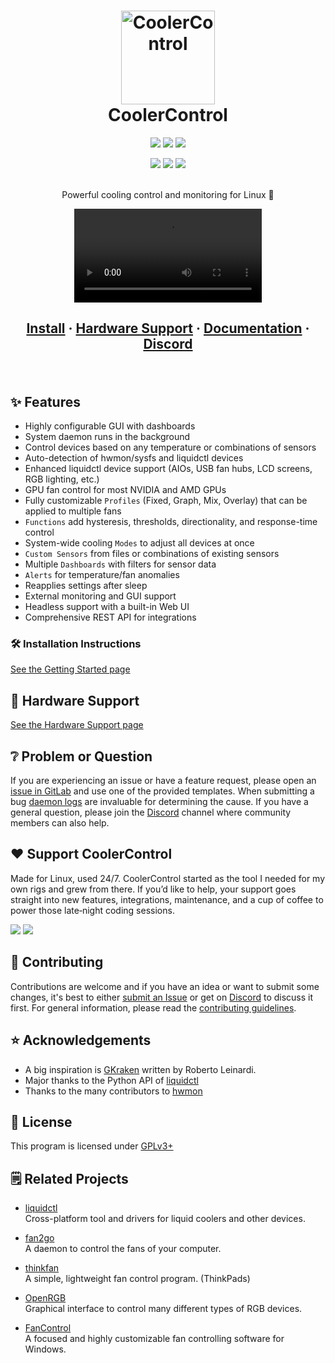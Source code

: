 <!-- trunk-ignore(markdownlint/MD041): First line should be heading -->
<div align="center">
  <h1>
  <img alt="CoolerControl" src="https://gitlab.com/coolercontrol/coolercontrol/-/raw/main/packaging/metadata/org.coolercontrol.CoolerControl.png" width="150">
  <br>
  CoolerControl
  <br>
  </h1>

<!-- trunk-ignore-begin(markdownlint)-->

<a href="https://discord.gg/MbcgUFAfhV"><img src="https://img.shields.io/badge/_-discord-_?style=for-the-badge&label=chat&logo=discord&color=568af2&labelColor=2c313c&logoColor=dce1ec"></a>
<a href="https://gitlab.com/coolercontrol/coolercontrol/-/releases"><img src="https://img.shields.io/gitlab/v/release/30707566?sort=semver&logo=gitlab&style=for-the-badge&color=568af2&labelColor=2c313c&logoColor=dce1ec"></a>
<a href="https://gitlab.com/coolercontrol/coolercontrol/-/commits"><img src="https://img.shields.io/gitlab/last-commit/coolercontrol/coolercontrol?style=for-the-badge&logo=gitlab&color=568af2&labelColor=2c313c&logoColor=dce1ec"></a>

<img src="https://img.shields.io/badge/_-Linux-2c313c?style=for-the-badge&logo=linux&logoColor=dce1ec">
<img src="https://img.shields.io/badge/_-Rust-2c313c?style=for-the-badge&logo=rust">
<img src="https://img.shields.io/badge/_-Vue-2c313c?style=for-the-badge&logo=vue.js">

<!-- trunk-ignore-end(markdownlint)-->

<br/>
<br/>
<p>
Powerful cooling control and monitoring for Linux 🐧
</p>

<!-- trunk-ignore-begin(markdownlint/MD045): links with emojis -->

![](screenshots/coolercontrol.webm)

<!-- trunk-ignore-end(markdownlint/MD045): links with emojis -->

<!-- <img src="screenshots/coolercontrol-overview.png" alt="Screenshot" width="700"/> -->

</div>

<div align="center">
<h2>

<!-- trunk-ignore-begin(markdownlint/MD051): links with emojis -->

[Install](https://docs.coolercontrol.org/getting-started.html) ·
[Hardware Support](https://docs.coolercontrol.org/hardware-support.html) ·
[Documentation](https://docs.coolercontrol.org) · [Discord](https://discord.gg/MbcgUFAfhV)

<!-- trunk-ignore-end(markdownlint/MD051): links with emojis -->

</h2>
</div>
<br/>

## ✨ Features

- Highly configurable GUI with dashboards
- System daemon runs in the background
- Control devices based on any temperature or combinations of sensors
- Auto-detection of hwmon/sysfs and liquidctl devices
- Enhanced liquidctl device support (AIOs, USB fan hubs, LCD screens, RGB lighting, etc.)
- GPU fan control for most NVIDIA and AMD GPUs
- Fully customizable `Profiles` (Fixed, Graph, Mix, Overlay) that can be applied to multiple fans
- `Functions` add hysteresis, thresholds, directionality, and response-time control
- System-wide cooling `Modes` to adjust all devices at once
- `Custom Sensors` from files or combinations of existing sensors
- Multiple `Dashboards` with filters for sensor data
- `Alerts` for temperature/fan anomalies
- Reapplies settings after sleep
- External monitoring and GUI support
- Headless support with a built-in Web UI
- Comprehensive REST API for integrations

### 🛠️ Installation Instructions

[See the Getting Started page](https://docs.coolercontrol.org/getting-started.html)

## 🧰 Hardware Support

[See the Hardware Support page](https://docs.coolercontrol.org/hardware-support.html)

## ❔ Problem or Question

If you are experiencing an issue or have a feature request, please open an
[issue in GitLab](https://gitlab.com/coolercontrol/coolercontrol/-/issues) and use one of the
provided templates. When submitting a bug
[daemon logs](https://gitlab.com/coolercontrol/coolercontrol/-/wikis/Log-Output-&-Debugging#to-capture-log-output-to-a-file)
are invaluable for determining the cause. If you have a general question, please join the
[Discord](https://discord.gg/MbcgUFAfhV) channel where community members can also help.

## ❤️ Support CoolerControl

Made for Linux, used 24/7. CoolerControl started as the tool I needed for my own rigs and grew from
there. If you’d like to help, your support goes straight into new features, integrations,
maintenance, and a cup of coffee to power those late‑night coding sessions.

<div>
<!-- trunk-ignore-begin(markdownlint)-->
<a href="https://ko-fi.com/codifryed"><img src="https://img.shields.io/badge/Ko--fi-F16061?style=for-the-badge&logo=ko-fi&logoColor=white"></a>
<a href="https://github.com/sponsors/codifryed"><img src="https://img.shields.io/badge/sponsor-30363D?style=for-the-badge&logo=GitHub-Sponsors&logoColor=#EA4AAA"></a>
<!-- trunk-ignore-end(markdownlint)-->
</div>

## 🚀 Contributing

Contributions are welcome and if you have an idea or want to submit some changes, it's best to
either [submit an Issue](https://gitlab.com/coolercontrol/coolercontrol/-/issues/) or get on
[Discord](https://discord.gg/MbcgUFAfhV) to discuss it first. For general information, please read
the
[contributing guidelines](https://gitlab.com/coolercontrol/coolercontrol/-/blob/main/CONTRIBUTING.md).

## ⭐ Acknowledgements

- A big inspiration is [GKraken](https://gitlab.com/leinardi/gkraken) written by Roberto Leinardi.
- Major thanks to the Python API of [liquidctl](https://github.com/liquidctl/liquidctl)
- Thanks to the many contributors to [hwmon](https://docs.kernel.org/hwmon/)

## 📝 License

This program is licensed under [GPLv3+](LICENSE)

## 🗒️ Related Projects

- [liquidctl](https://github.com/liquidctl/liquidctl)  
  Cross-platform tool and drivers for liquid coolers and other devices.

- [fan2go](https://github.com/markusressel/fan2go)  
  A daemon to control the fans of your computer.

- [thinkfan](https://github.com/vmatare/thinkfan)  
  A simple, lightweight fan control program. (ThinkPads)

- [OpenRGB](https://gitlab.com/CalcProgrammer1/OpenRGB)  
  Graphical interface to control many different types of RGB devices.

- [FanControl](https://github.com/Rem0o/FanControl.Releases)  
  A focused and highly customizable fan controlling software for Windows.
